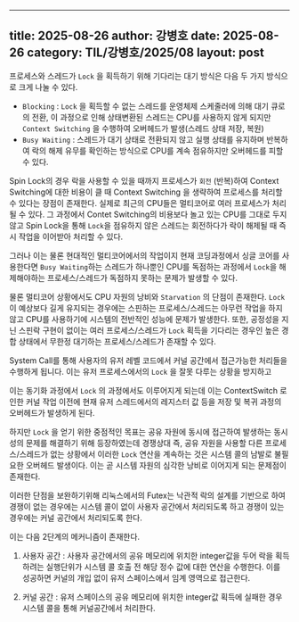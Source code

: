 
 ---
 title: 2025-08-26
 author: 강병호
 date: 2025-08-26
 category: TIL/강병호/2025/08
 layout: post
 ---

프로세스와 스레드가 `Lock` 을 획득하기 위해 기다리는 대기 방식은 다음 두 가지 방식으로 크게 나눌 수 있다.

- `Blocking` : `Lock` 을 획득할 수 없는 스레드를 운영체제 스케줄러에 의해 대기 큐로의 전환, 이 과정으로 인해 상태변환된 스레드는 CPU를 사용하지 않게 되지만 `Context Switching` 을 수행하여 오버헤드가 발생(스레드 상태 저장, 복원)
- `Busy Waiting` : 스레드가 대기 상태로 전환되지 않고 실행 상태를 유지하며 반복하여 락의 해제 유무를 확인하는 방식으로 CPU를 계속 점유하지만 오버헤드를 피할 수 있다.

Spin Lock의 경우 락을 사용할 수 있을 때까지 프로세스가 `회전` (반복)하여 Context Switching에 대한 비용이 클 때 Context Switching 을 생략하여 프로세스를 처리할 수 있다는 장점이 존재한다. 실제로 최근의 CPU들은 멀티코어로 여러 프로세스가 처리될 수 있다. 그 과정에서 Contet Switching의 비용보다 놀고 있는 CPU를 그대로 두지 않고 Spin Lock을 통해 `Lock`을 점유하지 않은 스레드는 회전하다가 락이 해제될 때 즉시 작업을 이어받아 처리할 수 있다.

그러나 이는 물론 현대적인 멀티코어에서의 작업이지 현재 코딩과정에서 싱글 코어를 사용한다면 `Busy Waiting`하는 스레드가 하나뿐인 CPU를 독점하는 과정에서 `Lock`을 해제해야하는 프로세스/스레드가 독점하지 못하는 문제가 발생할 수 있다.

물론 멀티코어 상황에서도 CPU 자원의 낭비와 `Starvation` 의 단점이 존재한다. `Lock` 이 예상보다 길게 유지되는 경우에는 스핀하는 프로세스/스레드는 아무런 작업을 하지 않고 CPU를 사용하기에 시스템의 전반적인 성능에 문제가 발생한다. 또한, 공정성을 지닌 스핀락 구현이 없이는 여러 프로세스/스레드가 `Lock` 획득을 기다리는 경우인 높은 경합 상태에서 무한정 대기하는 프로세스/스레드가 존재할 수 있다.


System Call를 통해 사용자의 유저 레벨 코드에서 커널 공간에서 접근가능한 처리들을 수행하게 됩니다. 이는 유저 프로세스에서의 `Lock` 을 잘못 다루는 상황을 방지하고 

이는 동기화 과정에서 `Lock` 의 과정에서도 이루어지게 되는데 이는 ContextSwitch 로 인한 커널 작업 이전에 현재 유저 스레드에서의 레지스터 값 등을 저장 및 복귀 과정의 오버헤드가 발생하게 된다.

하지만 `Lock` 을 얻기 위한 중점적인 목표는 공유 자원에 동시에 접근하여 발생하는 동시성의 문제를 해결하기 위해 등장하였는데 경쟁상대 즉, 공유 자원을 사용할 다른 프로세스/스레드가 없는 상황에서 이러한 `Lock` 연산을 계속하는 것은 시스템 콜의 남발로 불필요한 오버헤드 발생이다. 이는 곧 시스템 자원의 심각한 낭비로 이어지게 되는 문제점이 존재한다.

이러한 단점을 보완하기위해 리눅스에서의 Futex는 낙관적 락의 설계를 기반으로 하여 경쟁이 없는 경우에는 시스템 콜이 없이 사용자 공간에서 처리되도록 하고 경쟁이 있는 경우에는 커널 공간에서 처리되도록 한다.

이는 다음 2단계의 메커니즘이 존재한다.

 1. 사용자 공간 : 사용자 공간에서의 공유 메모리에 위치한 integer값을 두어 락을 획득하려는 실행단위가 시스템 콜 호출 전 해당 정수 값에 대한 연산을 수행한다. 이를 성공하면 커널의 개입 없이 유저 스페이스에서 임계 영역으로 접근한다.

1. 커널 공간 : 유저 스페이스의 공유 메모리에 위치한 integer값 획득에 실패한 경우 시스템 콜을 통해 커널공간에서 처리한다.
